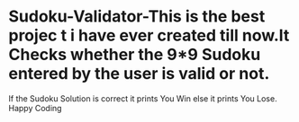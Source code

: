 # Sudoku-Validator-This is the best projec t i have ever created till now.It Checks whether the 9*9 Sudoku entered by the user is valid or not.
If the Sudoku Solution is correct it prints You Win else it prints You Lose.
Happy Coding
